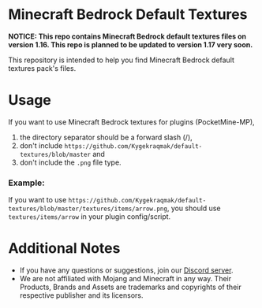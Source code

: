 # Minecraft Bedrock Default Textures

**NOTICE: This repo contains Minecraft Bedrock default textures files on version 1.16. This repo is planned to be updated to version 1.17 very soon.**

This repository is intended to help you find Minecraft Bedrock default textures pack's files.

# Usage

If you want to use Minecraft Bedrock textures for plugins (PocketMine-MP),

1. the directory separator should be a forward slash (/),
2. don't include `https://github.com/Kygekraqmak/default-textures/blob/master` and
3. don't include the `.png` file type.

### Example:

If you want to use `https://github.com/Kygekraqmak/default-textures/blob/master/textures/items/arrow.png`, you should use `textures/items/arrow` in your plugin config/script.

# Additional Notes

- If you have any questions or suggestions, join our [Discord server](https://discord.gg/CXtqUZv).
- We are not affiliated with Mojang and Minecraft in any way. Their Products, Brands and Assets are trademarks and copyrights of their respective publisher and its licensors.
